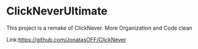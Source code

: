 # ClickNeverUltimate
This project is a remake of ClickNever. More Organization and Code clean

Link:https://github.com/JonatasOFF/ClickNever
